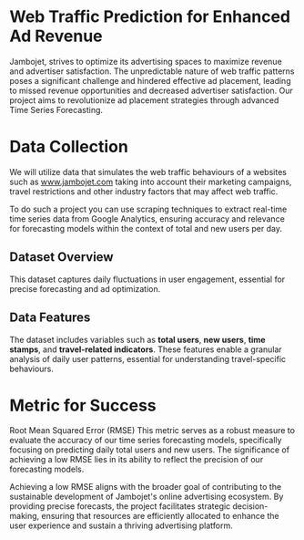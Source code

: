 # Web Traffic Prediction for Enhanced Ad Revenue
Jambojet, strives to optimize its advertising spaces to maximize revenue and advertiser satisfaction. The unpredictable nature of web traffic patterns poses a significant challenge and hindered effective ad placement, leading to missed revenue opportunities and decreased advertiser satisfaction. Our project aims to revolutionize ad placement strategies through advanced Time Series Forecasting.

# Data Collection
We will utilize data that simulates the web traffic behaviours of a websites such as www.jambojet.com taking into account their marketing campaigns, travel restrictions and other industry factors that may affect web traffic.

To do such a project you can use scraping techniques to extract real-time time series data from Google Analytics, ensuring accuracy and relevance for forecasting models within the context of total and new users per day.

## Dataset Overview
This dataset captures daily fluctuations in user engagement, essential for precise forecasting and ad optimization. 

## Data Features
The dataset includes variables such as **total users**, **new users**, **time stamps**, and **travel-related indicators**. 
These features enable a granular analysis of daily user patterns, essential for understanding travel-specific behaviours.

# Metric for Success
Root Mean Squared Error (RMSE) This metric serves as a robust measure to evaluate the accuracy of our time series forecasting models, specifically focusing on predicting daily total users and new users. The significance of achieving a low RMSE lies in its ability to reflect the precision of our forecasting models.

Achieving a low RMSE aligns with the broader goal of contributing to the sustainable development of Jambojet's online advertising ecosystem. By providing precise forecasts, the project facilitates strategic decision-making, ensuring that resources are efficiently allocated to enhance the user experience and sustain a thriving advertising platform.
